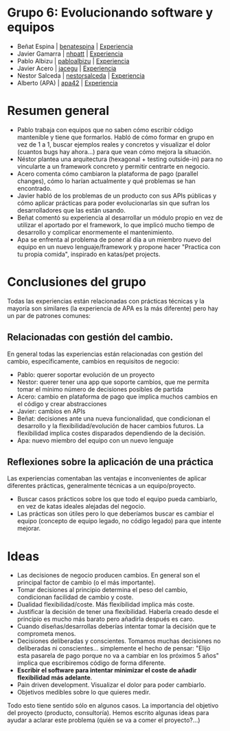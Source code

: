 # Grupo 6: Evolucionando software y equipos

* Beñat Espina | [benatespina](https://twitter.com/benatespina) | [Experiencia](http://ftt.programania.net/experiencias/39.html) 
* Javier Gamarra | [nhpatt](https://twitter.com/nhpatt) | [Experiencia](http://ftt.programania.net/experiencias/9.html) 
* Pablo Albizu | [pabloalbizu](https://twitter.com/pabloalbizu) | [Experiencia](http://ftt.programania.net/experiencias/20.html) 
* Javier Acero | [jacegu](https://twitter.com/jacegu) | [Experiencia](http://ftt.programania.net/experiencias/23.html) 
* Nestor Salceda | [nestorsalceda](https://twitter.com/nestorsalceda) | [Experiencia](http://ftt.programania.net/experiencias/42.html) 
* Alberto (APA) | [apa42](https://twitter.com/apa42) | [Experiencia](http://ftt.programania.net/experiencias/44.html) 

# Resumen general

* Pablo trabaja con equipos que no saben cómo escribir código mantenible y tiene que formarlos. Habló de cómo formar en grupo en vez de 1 a 1, buscar ejemplos reales y concretos y visualizar el dolor (cuantos bugs hay ahora...) para que vean cómo mejora la situación.
* Néstor plantea una arquitectura (hexagonal + testing outside-in) para no vincularte a un framework concreto y permitir centrarte en negocio.
* Acero comenta cómo cambiaron la plataforma de pago (parallel changes), cómo lo harían actualmente y qué problemas se han encontrado.
* Javier habló de los problemas de un producto con sus APIs públicas y cómo aplicar prácticas para poder evolucionarlas sin que sufran los desarrolladores que las están usando.
* Beñat comentó su experiencia al desarrollar un módulo propio en vez de utilizar el aportado por el framework, lo que implicó mucho tiempo de desarrollo y complicar enormemente el mantenimiento.
* Apa se enfrenta al problema de poner al día a un miembro nuevo del equipo en un nuevo lenguaje/framework y propone hacer "Practica con tu propia comida", inspirado en katas/pet projects.

# Conclusiones del grupo

Todas las experiencias están relacionadas con prácticas técnicas y la mayoría son similares (la experiencia de APA es la más diferente) pero hay un par de patrones comunes:

## Relacionadas con gestión del cambio. 

En general todas las experiencias están relacionadas con gestión del cambio, específicamente, cambios en requisitos de negocio:

* Pablo: querer soportar evolución de un proyecto
* Nestor: querer tener una app que soporte cambios, que me permita tomar el mínimo número de decisiones posibles de partida
* Acero: cambio en plataforma de pago que implica muchos cambios en el código y crear abstracciones
* Javier: cambios en APIs
* Beñat: decisiones ante una nueva funcionalidad, que condicionan el desarrollo y la flexibilidad/evolución de hacer cambios futuros. La flexibilidad implica costes disparados dependiendo de la decisión.
* Apa: nuevo miembro del equipo con un nuevo lenguaje

## Reflexiones sobre la aplicación de una práctica

Las experiencias comentaban las ventajas e inconvenientes de aplicar diferentes prácticas, generalmente técnicas a un equipo/proyecto.

* Buscar casos prácticos sobre los que todo el equipo pueda cambiarlo, en vez de katas ideales alejadas del negocio.
* Las prácticas son útiles pero lo que deberíamos buscar es cambiar el equipo (concepto de equipo legado, no código legado) para que intente mejorar.

# Ideas

* Las decisiones de negocio producen cambios. En general son el principal factor de cambio (o el más importante).
* Tomar decisiones al principio determina el peso del cambio, condicionan facilidad de cambio y coste. 
* Dualidad flexibilidad/coste. Más flexibilidad implica más coste.
* Justificar la decisión de tener una flexibilidad. Haberla creado desde el principio es mucho más barato pero añadirla después es caro.
* Cuando diseñas/desarrollas deberías intentar tomar la decisión que te comprometa menos.
* Decisiones deliberadas y conscientes. Tomamos muchas decisiones no deliberadas ni conscientes... simplemente el hecho de pensar: "Elijo esta pasarela de pago porque no va a cambiar en los próximos 5 años" implica que escribiremos código de forma diferente.
* **Escribir el software para intentar minimizar el coste de añadir flexibilidad más adelante**.
* Pain driven development. Visualizar el dolor para poder cambiarlo.
* Objetivos medibles sobre lo que quieres medir.

Todo esto tiene sentido sólo en algunos casos. La importancia del objetivo del proyecto (producto, consultoría). Hemos escrito algunas ideas para ayudar a aclarar este problema (quién se va a comer el proyecto?...)
